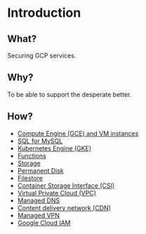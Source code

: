 # Introduction

## What?

Securing GCP services.

## Why?

To be able to support the desperate better.

## How?

* [Compute Engine (GCE) and VM instances](gce.md)
* [SQL for MySQL](sql-mysql.md)
* [Kubernetes Engine (GKE)](gke.md)
* [Functions](functions.md)
* [Storage](storage.md)
* [Permanent Disk](disk.md)
* [Filestore](filestore.md)
* [Container Storage Interface (CSI)](csi.md)
* [Virtual Private Cloud (VPC)](vpc.md)
* [Managed DNS](dns.md)
* [Content delivery network (CDN)](cdn.md)
* [Managed VPN](vpn.md)
* [Google Cloud IAM](iam.md)

